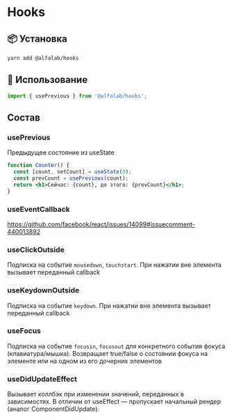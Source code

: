 # Hooks

## 📦 Установка

```bash
yarn add @alfalab/hooks
```

## 🔨 Использование

```jsx
import { usePrevious } from '@alfalab/hooks';
```

## Состав

### usePrevious

Предыдущее состояние из useState
```jsx
function Counter() {
  const [count, setCount] = useState(0);
  const prevCount = usePrevious(count);
  return <h1>Сейчас: {count}, до этого: {prevCount}</h1>;
}
```

### useEventCallback

https://github.com/facebook/react/issues/14099#issuecomment-440013892

### useClickOutside

Подписка на событие `mousedown`, `touchstart`. При нажатии вне элемента вызывает переданный callback

### useKeydownOutside

Подписка на событие `keydown`. При нажатии вне элемента вызывает переданный callback

### useFocus

Подписка на событие `focusin`, `focusout` для конкретного события фокуса (клавиатура/мышка).
Возвращает true/false о состоянии фокуса на элементе или на одном из его дочерних элементов

### useDidUpdateEffect

Вызывает коллбэк при изменении значений, переданных в зависимостях.
В отличии от useEffect — пропускает начальный рендер (аналог ComponentDidUpdate).